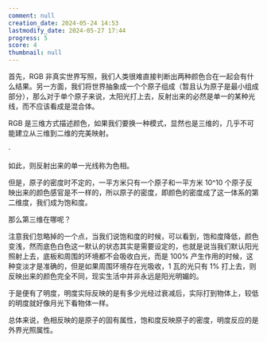 ```yaml
---
comment: null
creation_date: 2024-05-24 14:53
lastmodify_date: 2024-05-27 17:44
progress: 5
score: 4
thumbnail: null
---
```


首先，RGB 非真实世界写照，我们人类很难直接判断出两种颜色合在一起会有什么结果。另一方面，我们将世界抽象成一个个原子组成（暂且认为原子是最小组成部分），那么对于单个原子来说，太阳光打上去，反射出来的必然是单一的某种光线，而不应该看成是混合体。

RGB 是三维方式描述颜色，如果我们要换一种模式，显然也是三维的，几乎不可能建立从三维到二维的完美映射。

$\cdot$

如此，则反射出来的单一光线称为色相。

但是，原子的密度时不定的，一平方米只有一个原子和一平方米 10^10 个原子反映出来的颜色感官是不一样的，所以原子的密度，即颜色的密度成了这一体系的第二维度，我们成为饱和度。

那么第三维在哪呢？

注意我们忽略掉的一个点，当我们说饱和度的时候，可以看到，饱和度降低，颜色变浅，然而底色白色这一默认的状态其实是需要设定的，也就是说当我们默认阳光照射上去，底板和周围的环境都不会吸收白光，而是 100% 产生作用的时候，这种变淡才是准确的，但是如果周围环境存在光吸收，1 瓦的光只有 1% 打上去，则反映出来的颜色完全不同，现实生活中并非永远是阳光明媚的。

于是便有了明度，明度实际反映的是有多少光经过衰减后，实际打到物体上，较低的明度就好像月光下看物体一样。

总体来说，色相反映的是原子的固有属性，饱和度反映原子的密度，明度反应的是外界光照属性。